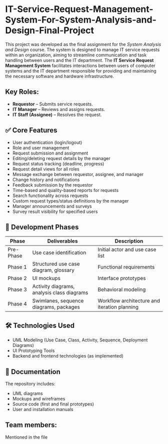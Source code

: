 # IT-Service-Request-Management-System-For-System-Analysis-and-Design-Final-Project

This project was developed as the final assignment for the *System Analysis and Design* course. The system is designed to manage IT service requests within an organization, aiming to streamline communication and task handling between users and the IT department.
The **IT Service Request Management System** facilitates interactions between users of computer systems and the IT department responsible for providing and maintaining the necessary software and hardware infrastructure.

## Key Roles:

* **Requestor** – Submits service requests.
* **IT Manager** – Reviews and assigns requests.
* **IT Staff (Assignee)** – Resolves the request.



## ✅ Core Features

* User authentication (login/logout)
* Role and user management
* Request submission and assignment
* Editing/deleting request details by the manager
* Request status tracking (deadline, progress)
* Request detail views for all roles
* Message exchange between requestor, assignee, and manager
* Change history and notifications
* Feedback submission by the requestor
* Time-based and quality-based reports for requests
* Search functionality across requests
* Custom request types/status definitions by the manager
* Manager announcements and surveys
* Survey result visibility for specified users



## 🚧 Development Phases

| Phase     | Deliverables                                     | Description                                  |
| --------- | ------------------------------------------------ | -------------------------------------------- |
| Pre-Phase | Use case identification                          | Initial actor and use case list              |
| Phase 1   | Structured use case diagram, glossary            | Functional requirements                      |
| Phase 2   | UI mockups                                       | Interface prototypes                         |
| Phase 3   | Activity diagrams, analysis class diagrams       | Behavioral modeling                          |
| Phase 4   | Swimlanes, sequence diagrams, packages           | Workflow architecture and iteration planning |


## 🛠️ Technologies Used

* UML Modeling (Use Case, Class, Activity, Sequence, Deployment Diagrams)
* UI Prototyping Tools
* Backend and frontend technologies (as implemented)


## 📄 Documentation

The repository includes:

* UML diagrams
* Mockups and wireframes
* Source code (first and final prototypes)
* User and installation manuals

## Team members: 
Mentioned in the file
